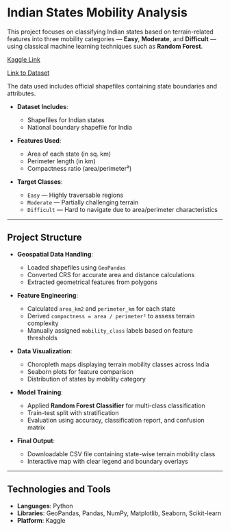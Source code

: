 # Indian States Mobility Analysis

This project focuses on classifying Indian states based on terrain-related features into three mobility categories — **Easy**, **Moderate**, and **Difficult** — using classical machine learning techniques such as **Random Forest**.

[Kaggle Link](https://www.kaggle.com/code/medhavitripathi/indian-states-mobility-analysis)

[Link to Dataset](https://www.kaggle.com/datasets/nehaprabhavalkar/india-gis-data)

The data used includes official shapefiles containing state boundaries and attributes.

- **Dataset Includes**:  
  - Shapefiles for Indian states  
  - National boundary shapefile for India  

- **Features Used**:  
  - Area of each state (in sq. km)  
  - Perimeter length (in km)  
  - Compactness ratio (area/perimeter²)  

- **Target Classes**:  
  - `Easy` — Highly traversable regions  
  - `Moderate` — Partially challenging terrain  
  - `Difficult` — Hard to navigate due to area/perimeter characteristics  

---

## Project Structure

- **Geospatial Data Handling**:
  - Loaded shapefiles using `GeoPandas`
  - Converted CRS for accurate area and distance calculations
  - Extracted geometrical features from polygons

- **Feature Engineering**:
  - Calculated `area_km2` and `perimeter_km` for each state
  - Derived `compactness = area / perimeter²` to assess terrain complexity
  - Manually assigned `mobility_class` labels based on feature thresholds

- **Data Visualization**:
  - Choropleth maps displaying terrain mobility classes across India
  - Seaborn plots for feature comparison
  - Distribution of states by mobility category

- **Model Training**:
  - Applied **Random Forest Classifier** for multi-class classification
  - Train-test split with stratification
  - Evaluation using accuracy, classification report, and confusion matrix

- **Final Output**:
  - Downloadable CSV file containing state-wise terrain mobility class
  - Interactive map with clear legend and boundary overlays

---

## Technologies and Tools

- **Languages**: Python  
- **Libraries**: GeoPandas, Pandas, NumPy, Matplotlib, Seaborn, Scikit-learn
- **Platform**: Kaggle
